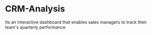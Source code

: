 # CRM-Analysis
Its an interactive dashboard  that enables sales managers to track their team's quarterly performance
